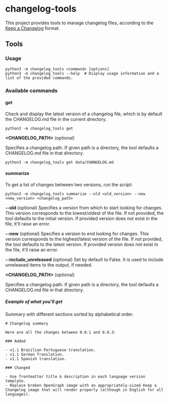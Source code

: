 # changelog-tools

This project provides tools to manage changelog files, according to the [Keep a Changelog](https://keepachangelog.com/en/1.1.0/) format.

## Tools

### Usage

```shell
python3 -m changelog_tools <command> [options]
python3 -m changelog_tools --help  # Display usage information and a list of the provided commands.
```

### Available commands

#### **get**

Check and display the latest version of a changelog file, which is by default the CHANGELOG.md file in the current directory.

```shell
python3 -m changelog_tools get
```

**<CHANGELOG_PATH>** (optional)

Specifies a changelog path. If given path is a directory, the tool defaults a CHANGELOG.md file in that directory.

```shell
python3 -m changelog_tools get data/CHANGELOG.md
```

#### **summarize**

To get a list of changes between two versions, run the script:

```shell
python3 -m changelog_tools summarize --old <old_version> --new <new_version> <changelog_path>
```

**--old** (optional)
Specifies a version from which to start looking for changes. This version corresponds to the lowest/oldest of the file.
If not provided, the tool defaults to the initial version. If provided version does not exist in the file, it'll raise an error.

**--new** (optional)
Specifies a version to end looking for changes. This version corresponds to the highest/latest version of the file.
If not provided, the tool defaults to the latest version. If provided version does not exist in the file, it'll raise an error.

**--include_unreleased** (optional)
Set by default to False. It is used to include unreleased items to the output, if needed.

**<CHANGELOG_PATH>** (optional)

Specifies a changelog path. If given path is a directory, the tool defaults a CHANGELOG.md file in that directory.

##### Example of what you'll get

Summary with different sections sorted by alphabetical order.

```
# Changelog summary

Here are all the changes between 0.0.1 and 0.0.3:

### Added

- v1.1 Brazilian Portuguese translation.
- v1.1 German Translation.
- v1.1 Spanish translation.

### Changed

- Use frontmatter title & description in each language version template.
- Replace broken OpenGraph image with an appropriately-sized Keep a Changelog image that will render properly (although in English for all languages).
```
